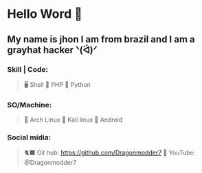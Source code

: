 # Hello Word 👾
## My name is jhon I am from brazil and I am a grayhat hacker ᐠ(ᐛ)ᐟ
### Skill | Code:
> 🖥 Shell
> 🐘 PHP
> 🐍 Python

### SO/Machine:
> 🦈 Arch Linux
> 🐬 Kali linux
> 🌴 Android

### Social mídia:
> 🐈‍⬛ Git hub: https://github.com/Dragonmodder7
> 👾 YouTube: @Dragonmodder7

